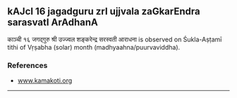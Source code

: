 ## kAJcI 16 jagadguru zrI ujjvala zaGkarEndra sarasvatI ArAdhanA
काञ्ची १६ जगद्गुरु श्री उज्ज्वल शङ्करेन्द्र सरस्वती आराधना is observed on Śukla-Aṣṭamī tithi of Vṛṣabha (solar) month (madhyaahna/puurvaviddha).


### References
* www.kamakoti.org


---
